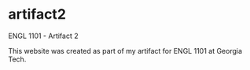 # artifact2
ENGL 1101 - Artifact 2 

This website was created as part of my artifact for ENGL 1101 at Georgia Tech. 
